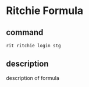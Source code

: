 # Ritchie Formula

## command

```bash
rit ritchie login stg
```

## description

description of formula
